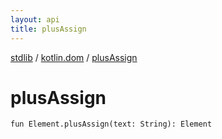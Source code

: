 ```yaml
---
layout: api
title: plusAssign
---
```

[stdlib](../index.html) / [kotlin.dom](index.html) / [plusAssign](plusAssign.html)

# plusAssign

```
fun Element.plusAssign(text: String): Element
```
